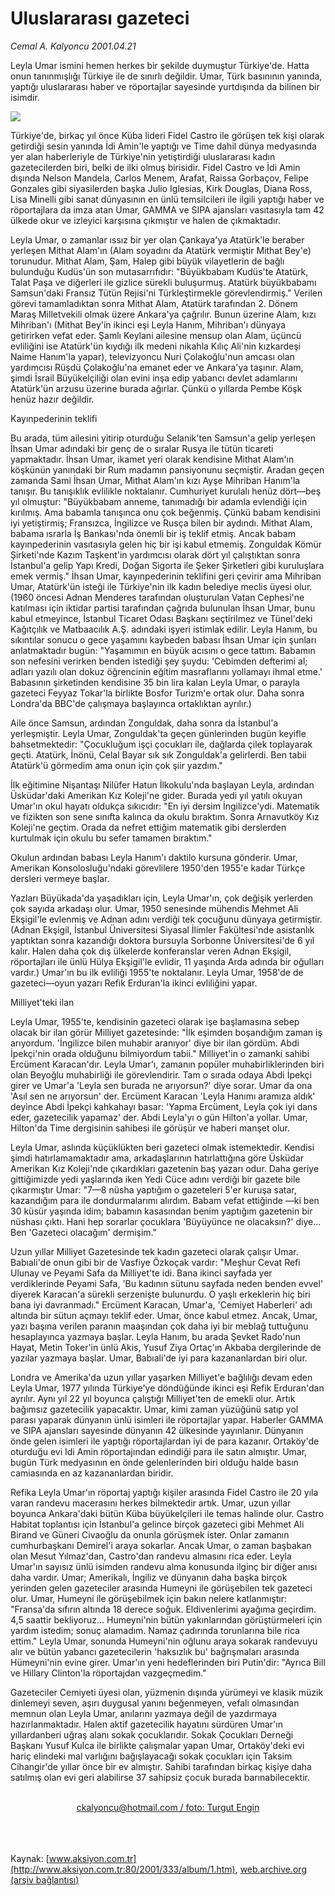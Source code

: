 # Uluslararası gazeteci

*Cemal A. Kalyoncu 2001.04.21*

<div>
 <p class="spot">
  Leyla Umar ismini hemen herkes bir şekilde duymuştur Türkiye'de. Hatta onun tanınmışlığı Türkiye ile de sınırlı değildir. Umar, Türk basınının yanında, yaptığı uluslararası haber ve röportajlar sayesinde yurtdışında da bilinen bir isimdir.
 </p>
 <p class="metin">
 </p>
 <img border="0" src="/web/20020220031914im_/http://www.aksiyon.com.tr/2001/333/resimler/Leyla.jpg"/>
 <p class="metin">
  Türkiye'de, birkaç yıl önce Küba lideri Fidel Castro ile görüşen tek kişi olarak getirdiği sesin yanında İdi Amin'le yaptığı ve Time dahil dünya medyasında yer alan haberleriyle de Türkiye'nin yetiştirdiği uluslararası kadın gazetecilerden biri, belki de ilki olmuş birisidir. Fidel Castro ve İdi Amin dışında Nelson Mandela, Carlos Menem, Arafat, Raissa Gorbaçov, Felipe Gonzales gibi siyasilerden başka Julio Iglesias, Kirk Douglas, Diana Ross, Lisa Minelli gibi sanat dünyasının en ünlü temsilcileri ile ilgili yaptığı haber ve röportajlara da imza atan Umar, GAMMA ve SIPA ajansları vasıtasıyla tam 42 ülkede okur ve izleyici karşısına çıkmıştır ve halen de çıkmaktadır.
 </p>
 <p class="metin">
  Leyla Umar, o zamanlar ıssız bir yer olan Çankaya'ya Atatürk'le beraber yerleşen Mithat Alam'ın (Alam soyadını da Atatürk vermiştir Mithat Bey'e) torunudur. Mithat Alam, Şam, Halep gibi büyük vilayetlerin de bağlı bulunduğu Kudüs'ün son mutasarrıfıdır: "Büyükbabam Kudüs'te Atatürk, Talat Paşa ve diğerleri ile gizlice sürekli buluşurmuş. Atatürk büyükbabamı Samsun'daki Fransız Tütün Rejisi'ni Türkleştirmekle görevlendirmiş." Verilen görevi tamamladıktan sonra Mithat Alam, Atatürk tarafından 2. Dönem Maraş Milletvekili olmak üzere Ankara'ya çağrılır. Bunun üzerine Alam, kızı Mihriban'ı (Mithat Bey'in ikinci eşi Leyla Hanım, Mihriban'ı dünyaya getirirken vefat eder. Şamlı Keylani ailesine mensup olan Alam, üçüncü evliliğini ise Atatürk'ün kıydığı ilk medeni nikahla Kılıç Ali'nin kızkardeşi Naime Hanım'la yapar), televizyoncu Nuri Çolakoğlu'nun amcası olan yardımcısı Rüşdü Çolakoğlu'na emanet eder ve Ankara'ya taşınır. Alam, şimdi İsrail Büyükelçiliği olan evini inşa edip yabancı devlet adamlarını Atatürk'ün arzusu üzerine burada ağırlar. Çünkü o yıllarda Pembe Köşk henüz hazır değildir.
 </p>
 <p class="metin">
  Kayınpederinin teklifi
 </p>
 <p class="metin">
  Bu arada, tüm ailesini yitirip oturduğu Selanik'ten Samsun'a gelip yerleşen İhsan Umar adındaki bir genç de o sıralar Rusya ile tütün ticareti yapmaktadır. İhsan Umar, ikamet yeri olarak kendisine Mithat Alam'ın köşkünün yanındaki bir Rum madamın pansiyonunu seçmiştir. Aradan geçen zamanda Sami İhsan Umar, Mithat Alam'ın kızı Ayşe Mihriban Hanım'la tanışır. Bu tanışıklık evlilikle noktalanır. Cumhuriyet kurulalı henüz dört—beş yıl olmuştur: "Büyükbabam anneme, tanımadığı bir adamla evlendiği için kırılmış. Ama babamla tanışınca onu çok beğenmiş. Çünkü babam kendisini iyi yetiştirmiş; Fransızca, İngilizce ve Rusça bilen bir aydındı. Mithat Alam, babama ısrarla İş Bankası'nda önemli bir iş teklif etmiş. Ancak babam kayınpederinin vasıtasıyla gelen hiç bir işi kabul etmemiş. Zonguldak Kömür Şirketi'nde Kazım Taşkent'in yardımcısı olarak dört yıl çalıştıktan sonra İstanbul'a gelip Yapı Kredi, Doğan Sigorta ile Şeker Şirketleri gibi kuruluşlara emek vermiş." İhsan Umar, kayınpederinin teklifini geri çevirir ama Mihriban Umar, Atatürk'ün isteği ile Türkiye'nin ilk kadın belediye meclis üyesi olur. (1960 öncesi Adnan Menderes tarafından oluşturulan Vatan Cephesi'ne katılması için iktidar partisi tarafından çağrıda bulunulan İhsan Umar, bunu kabul etmeyince, İstanbul Ticaret Odası Başkanı seçtirilmez ve Tünel'deki Kağıtçılık ve Matbaacılık A.Ş. adındaki işyeri istimlak edilir. Leyla Hanım, bu sıkıntılar sonucu o gece yaşamını kaybeden babası İhsan Umar için şunları anlatmaktadır bugün: "Yaşamımın en büyük acısını o gece tattım. Babamın son nefesini verirken benden istediği şey şuydu: 'Cebimden defterimi al; adları yazılı olan dokuz öğrencinin eğitim masraflarını yollamayı ihmal etme.' Babasının şirketinden kendisine 35 bin lira kalan Leyla Umar, o parayla gazeteci Feyyaz Tokar'la birlikte Bosfor Turizm'e ortak olur. Daha sonra Londra'da BBC'de çalışmaya başlayınca ortaklıktan ayrılır.)
 </p>
 <p class="metin">
  Aile önce Samsun, ardından Zonguldak, daha sonra da İstanbul'a yerleşmiştir. Leyla Umar, Zonguldak'ta geçen günlerinden bugün keyifle bahsetmektedir: "Çocukluğum işçi çocukları ile, dağlarda çilek toplayarak geçti. Atatürk, İnönü, Celal Bayar sık sık Zonguldak'a gelirlerdi. Ben tabii Atatürk'ü görmedim ama onun için çok şiir yazdım."
 </p>
 <p class="metin">
  İlk eğitimine Nişantaşı Nilüfer Hatun İlkokulu'nda başlayan Leyla, ardından Üsküdar'daki Amerikan Kız Koleji'ne gider. Burada yedi yıl yatılı okuyan Umar'ın okul hayatı oldukça sıkıcıdır: "En iyi dersim İngilizce'ydi. Matematik ve fizikten son sene sınıfta kalınca da okulu bıraktım. Sonra Arnavutköy Kız Koleji'ne geçtim. Orada da nefret ettiğim matematik gibi derslerden kurtulmak için okulu bu sefer tamamen bıraktım."
 </p>
 <p class="metin">
  Okulun ardından babası Leyla Hanım'ı daktilo kursuna gönderir. Umar, Amerikan Konsolosluğu'ndaki görevlilere 1950'den 1955'e kadar Türkçe dersleri vermeye başlar.
 </p>
 <p class="metin">
  Yazları Büyükada'da yaşadıkları için, Leyla Umar'ın, çok değişik yerlerden çok sayıda arkadaşı olur. Umar, 1950 senesinde mühendis Mehmet Ali Ekşigil'le evlenmiş ve Adnan adını verdiği tek çocuğunu dünyaya getirmiştir. (Adnan Ekşigil,  İstanbul Üniversitesi Siyasal İlimler Fakültesi'nde asistanlık yaptıktan sonra kazandığı doktora bursuyla Sorbonne Üniversitesi'de 6 yıl kalır. Halen daha çok dış ülkelerde konferanslar veren Adnan Ekşigil, röportajları ile ünlü Hülya Ekşigil'le evlidir, 11 yaşında Arda adında bir oğulları vardır.) Umar'ın bu ilk evliliği 1955'te noktalanır. Leyla Umar, 1958'de de gazeteci—oyun yazarı Refik Erduran'la ikinci evliliğini yapar.
 </p>
 <p class="metin">
  Milliyet'teki ilan
 </p>
 <p class="metin">
  Leyla Umar, 1955'te, kendisinin gazeteci olarak işe başlamasına sebep olacak bir ilan görür Milliyet gazetesinde: "İlk eşimden boşandığım zaman iş arıyordum. 'İngilizce bilen muhabir aranıyor' diye bir ilan gördüm. Abdi İpekçi'nin orada olduğunu bilmiyordum tabii." Milliyet'in o zamanki sahibi Ercüment Karacan'dır. Leyla Umar'ı, zamanın popüler muhabirliklerinden biri olan Beyoğlu muhabirliği ile görevlendirir. Tam o sırada odaya Abdi İpekçi girer ve Umar'a 'Leyla sen burada ne arıyorsun?' diye sorar. Umar da ona 'Asıl sen ne arıyorsun' der. Ercüment Karacan 'Leyla Hanımı aramıza aldık' deyince Abdi İpekçi kahkahayı basar: 'Yapma Ercüment, Leyla çok iyi dans eder, gazetecilik yapamaz' der. Abdi Leyla'yı o gün Hilton'a yollar. Umar, Hilton'da Time dergisinin sahibesi ile görüşür ve haberi manşet olur.
 </p>
 <p class="metin">
  Leyla Umar, aslında küçüklükten beri gazeteci olmak istemektedir. Kendisi şimdi hatırlamamaktadır ama, arkadaşlarının hatırlattığına göre Üsküdar Amerikan Kız Koleji'nde çıkardıkları gazetenin baş yazarı odur. Daha geriye gittiğimizde yedi yaşlarında iken Yedi Cüce adını verdiği bir gazete bile çıkarmıştır Umar: "7—8 nüsha yaptığım o gazeteleri 5'er kuruşa satar, kazandığım para ile dondurmalarımı alırdım. Babam vefat ettiğinde —ki ben 30 küsür yaşında idim;  babamın kasasından benim yaptığım gazetenin bir nüshası çıktı. Hani hep sorarlar çocuklara 'Büyüyünce ne olacaksın?' diye... Ben 'Gazeteci olacağım' dermişim."
 </p>
 <p class="metin">
  Uzun yıllar Milliyet Gazetesinde tek kadın gazeteci olarak çalışır Umar. Babıali'de onun gibi bir de Vasfiye Özkoçak vardır: "Meşhur Cevat Refi Ulunay ve Peyami Safa da Milliyet'te idi. Bana ikinci sayfada yer verdiklerinde Peyami Safa, 'Bu kadının sütunu sayfada neden benden evvel' diyerek Karacan'a sürekli serzenişte bulunurdu. O yaşlı erkeklerin hiç biri bana iyi davranmadı." Ercüment Karacan, Umar'a, 'Cemiyet Haberleri' adı altında bir sütun açmayı teklif eder. Umar, önce kabul etmez. Ancak, Umar, yazı başına verilen paranın maaşından çok daha iyi bir meblağ tuttuğunu hesaplayınca yazmaya başlar. Leyla Hanım, bu arada Şevket Rado'nun Hayat, Metin Toker'in ünlü Akis, Yusuf Ziya Ortaç'ın Akbaba dergilerinde de yazılar yazmaya başlar. Umar, Babıali'de iyi para kazananlardan biri olur.
 </p>
 <p class="metin">
  Londra ve Amerika'da uzun yıllar yaşarken Milliyet'e bağlılığı devam eden Leyla Umar, 1977 yılında Türkiye'ye döndüğünde ikinci eşi Refik Erduran'dan ayrılır. Aynı yıl 22 yıl boyunca çalıştığı Milliyet'ten de emekli olur. Artık bağımsız gazetecilik yapacaktır. Umar, kimi zaman yüzüğünü satıp yol parası yaparak dünyanın ünlü isimleri ile röportajlar yapar. Haberler GAMMA ve SIPA ajansları sayesinde dünyanın 42 ülkesinde yayınlanır. Dünyanın önde gelen isimleri ile yaptığı röportajlardan iyi de para kazanır. Ortaköy'de oturduğu evi Idi Amin röportajından edindiği para ile satın almıştır. Umar, bugün Türk medyasının en önde gelenlerinden biri olduğu halde basın camiasında en az kazananlardan biridir.
 </p>
 <p class="metin">
  Refika Leyla Umar'ın röportaj yaptığı kişiler arasında Fidel Castro ile 20 yıla varan randevu macerasını herkes bilmektedir artık. Umar, uzun yıllar boyunca Ankara'daki bütün Küba büyükelçileri ile temas halinde olur. Castro Habitat toplantısı için İstanbul'a gelince birçok gazeteci gibi Mehmet Ali Birand ve Güneri Civaoğlu da onunla görüşmek ister. Onlar zamanın cumhurbaşkanı Demirel'i araya sokarlar. Ancak Umar, o zaman başbakan olan Mesut Yılmaz'dan, Castro'dan randevu almasını rica eder. Leyla Umar'ın sayısız ünlü isimden randevu alma konusunda ilginç bir diğer anısı daha vardır. Umar; Amerikalı, İngiliz ve dünyanın daha başka birçok yerinden gelen gazeteciler arasında Humeyni ile görüşebilen tek gazeteci olur. Umar, Humeyni ile görüşebilmek için bakın nelere katlanmıştır: "Fransa'da sıfırın altında 18 derece soğuk. Eldivenlerimi ayağıma geçirdim. 4,5 saattir bekliyoruz... Humeyni'nin bütün yakınlarından görüştürmeleri için yardım istedim; sonuç alamadım. Namaz çadırında torunlarına bile rica ettim." Leyla Umar, sonunda Humeyni'nin oğlunu araya sokarak randevuyu alır ve bütün yabancı gazetecilerin 'haksızlık bu' bağrışmaları arasında Hümeyni'nin evine girer. Umar'ın yeni hedeflerinden biri Putin'dir: "Ayrıca Bill ve Hillary Clinton'la röportajdan vazgeçmedim."
 </p>
 <p class="metin">
  Gazeteciler Cemiyeti üyesi olan, yüzmenin dışında yürümeyi ve klasik müzik dinlemeyi seven, aşırı duygusal yanını beğenmeyen, vefalı olmasından memnun olan Leyla Umar, anılarını yazmaya değil de yazdırmaya hazırlanmaktadır. Halen aktif gazetecilik hayatını sürdüren Umar'ın yıllardanberi uğraş alanı sokak çocuklarıdır. Sokak Çocukları Derneği Başkanı Yusuf Kulca ile birlikte çalışmalar yapan Umar, Ortaköy'deki evi hariç elindeki mal varlığını bağışlayacağı sokak çocukları için Taksim Cihangir'de yıllar önce bir ev almıştır. Sahibi tarafından birkaç kişiye daha satılmış olan evi geri alabilirse 37 sahipsiz çocuk burada barınabilecektir.
 </p>
 <br/>
 <center>
  <a class="anaorta" href="http://web.archive.org/web/20020220031914/mailto:ckalyoncu@hotmail.com / foto: Turgut Engin">
   ckalyoncu@hotmail.com / foto: Turgut Engin
  </a>
 </center>
 <br/>
 <br/>
 <br/>
</div>

Kaynak: [www.aksiyon.com.tr](http://www.aksiyon.com.tr:80/2001/333/album/1.htm), [web.archive.org (arşiv bağlantısı)](http://web.archive.org/web/20020220031914/http://www.aksiyon.com.tr:80/2001/333/album/1.htm)
